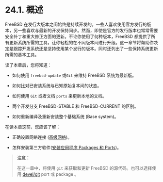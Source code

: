 # 24.1. 概述

FreeBSD 在发行大版本之间始终是持续开发的。一些人喜欢使用官方发行的版本，另一些喜欢与最新的开发保持同步。然而，即使是官方的发行版本也常常需要安全补丁和重大修正方面的更新。不论你使用了何种版本，FreeBSD 都提供了所有更新系统所需的工具，让你轻松的在不同版本间进行升级。这一章节将帮助你决定是跟踪开发系统还是坚持使用某个发行的版本。同时还列出了一些保持系统更新所需的基本工具。

读了本章后，您将知道：

- 如何使用 `freebsd-update` 或`Git` 来维持 FreeBSD 系统为最新版。

- 如何比对已安装系统与已知原始复本间的状态。

- 如何使用 `Git` 或者文档 `ports` 来更新本地的文档。

- 两个开发分支 FreeBSD-STABLE 和 FreeBSD-CURRENT 的区别。

- 如何重新编译及重新安装整个基础系统 (Base system)。

在读本章这前，您应该了解：

- 正确设置网络连接 ([高级网络](https://handbook.freebsdcn.org/di-32-zhang-gao-ji-wang-luo))。

- 怎样安装第三方软件([安装应用程序 Packages 和 Ports](https://handbook.freebsdcn.org/di-4-zhang-an-zhuang-ying-yong-cheng-xu-package-he-port))。

> **注意：**
> 
> 在这一章中，将使用 `git` 来获取和更新 FreeBSD 的源代码。也可以选择使用 [devel/git](https://cgit.freebsd.org/ports/tree/devel/git/pkg-descr) port 或 package 。


